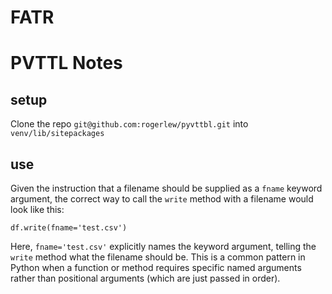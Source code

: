 # FATR

# PVTTL Notes

## setup
Clone the repo `git@github.com:rogerlew/pyvttbl.git` into `venv/lib/sitepackages`

## use

Given the instruction that a filename should be supplied as a `fname` keyword argument, the correct way to call the `write` method with a filename would look like this:

`df.write(fname='test.csv')`

Here, `fname='test.csv'` explicitly names the keyword argument, telling the `write` method what the filename should be. This is a common pattern in Python when a function or method requires specific named arguments rather than positional arguments (which are just passed in order).

